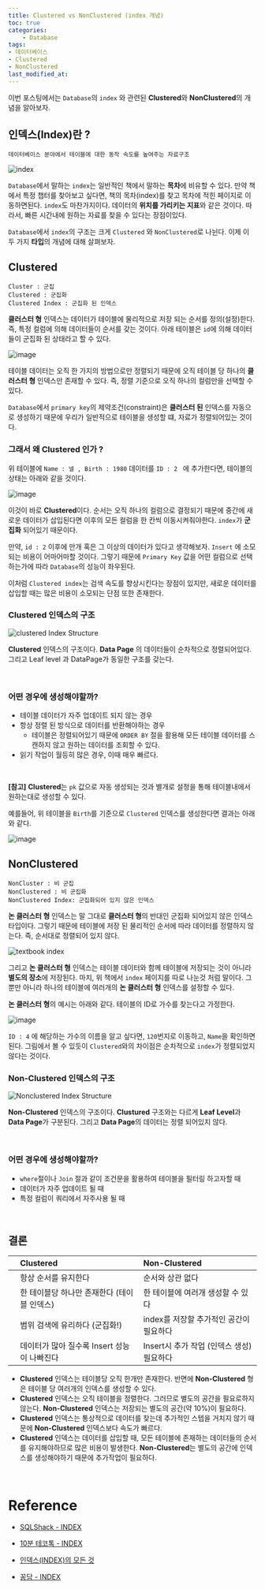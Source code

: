 ```yaml
---
title: Clustered vs NonClustered (index 개념)
toc: true
categories:	
    - Database
tags:
- 데이터베이스
- Clustered 
- NonClustered 
last_modified_at: 
---
```


 

 이번 포스팅에서는 `Database`의 `index` 와 관련된 **Clustered**와 **NonClustered**의 개념을 알아보자.



##  인덱스(Index)란 ?

```
데이터베이스 분야에서 테이블에 대한 동작 속도를 높여주는 자료구조
```

![index](https://user-images.githubusercontent.com/49560745/107173438-200f7300-6a0b-11eb-88f7-4d7fc78a8c3c.png)

`Database`에서 말하는 `index`는 일반적인 책에서 말하는 **목차**에 비유할 수 있다. 만약 책에서 특정 챕터를 찾아보고 싶다면, 책의 목차(index)를 찾고 목차에 적힌 페이지로 이동하면된다. `index`도 마찬가지이다. 데이터의 **위치를 가리키는 지표**와 같은 것이다. 따라서, 빠른 시간내에 원하는 자료를 찾을 수 있다는 장점이있다. 

`Database`에서 `index`의 구조는 크게 `Clustered` 와 `NonClustered`로 나뉜다. 이제 이 두 가지 **타입**의 개념에 대해 살펴보자.



## Clustered

```
Cluster : 군집
Clustered : 군집화
Clustered Index : 군집화 된 인덱스
```

**클러스터 형** 인덱스는 데이터가 테이블에 물리적으로 저장 되는 순서를 정의(설정)한다.  즉, 특정 컬럼에 의해 데이터들이 순서를 갖는 것이다. 아래 테이블은 `id`에 의해 데이터들이 군집화 된 상태라고 할 수 있다.

![image](https://user-images.githubusercontent.com/49560745/107177426-2c98c900-6a15-11eb-9c47-087fc3212da1.png)

테이블 데이터는 오직 한 가지의 방법으로만 정렬되기 때문에 오직 테이블 당 하나의 **클러스터 형** 인덱스만 존재할 수 있다. 즉, 정렬 기준으로 오직 하나의 컬럼만을 선택할 수 있다. 

`Database`에서 `primary key`의 제약조건(constraint)은 **클러스터 된** 인덱스를 자동으로 생성하기 때문에 우리가 일반적으로 테이블을 생성할 떄, 자료가 정렬되어있는 것이다.

### 그래서 왜 **Clustered** 인가 ?

위 테이블에 `Name : 넬 , Birth : 1980` 데이터를 `ID : 2 ` 에 추가한다면, 테이블의 상태는 아래와 같을 것이다. 

![image](https://user-images.githubusercontent.com/49560745/107177819-150e1000-6a16-11eb-8792-0ede78e71ecb.png)

이것이 바로 **Clustered**이다. 순서는 오직 하나의 컬럼으로 결정되기 때문에 중간에 새로운 데이터가 삽입된다면 이후의 모든 컬럼을 한 칸씩 이동시켜줘야한다. `index`가 **군집화** 되어있기 때문이다. 

만약, `id : 2` 이후에 만개 혹은 그 이상의 데이터가 있다고 생각해보자. `Insert` 에 소모되는 비용이 어마어마할 것이다. 그렇기 때문에 `Primary Key` 값을 어떤 컬럼으로 선택하는가에 따라 `Database`의 성능이 좌우된다.  

이처럼 `Clustered index`는 검색 속도를 향상시킨다는 장점이 있지만, 새로운 데이터를 삽입할 때는 많은 비용이 소모되는 단점 또한 존재한다.

### Clustered 인덱스의 구조

![clustered Index Structure](https://user-images.githubusercontent.com/49560745/107186321-6246ad80-6a27-11eb-9025-9714c451189e.png)

**Clustered** 인덱스의 구조이다. **Data Page** 의 데이터들이 순차적으로 정렬되어있다. 그리고 Leaf level 과 DataPage가 동일한 구조를 갖는다.

<br/>

### 어떤 경우에 생성해야할까?

- 테이블 데이터가 자주 업데이트 되지 않는 경우
- 항상 정렬 된 방식으로 데이터를 반환해야하는 경우
  - 테이블은 정렬되어있기 때문에 `ORDER BY` 절을 활용해 모든 테이블 데이터를 스캔하지 않고 원하는 데이터를 조회할 수 있다.
- 읽기 작업이 월등히 많은 경우, 이때 매우 빠르다.

<br/>

**[참고]** **Clustered**는 `pk` 값으로 자동 생성되는 것과 별개로 설정을 통해 테이블내에서 원하는대로 생성할 수 있다.

예를들어, 위 테이블을 `Birth`를 기준으로 `Clustered` 인덱스를 생성한다면 결과는 아래와 같다.

![image](https://user-images.githubusercontent.com/49560745/107182509-3b38ad80-6a20-11eb-9bc1-510a147c0836.png)



## NonClustered

```
NonCluster : 비 군집
NonClustered : 비 군집화
NonClustered Index: 군집화되어 있지 않은 인덱스
```

**논 클러스터 형** 인덱스는 말 그대로 **클러스터 형**의 반대인 군집화 되어있지 않은 인덱스 타입이다. 그렇기 때문에 테이블에 저장 된 물리적인 순서에 따라 데이터를 정렬하지 않는다. 즉, 순서대로 정렬되어 있지 않다.

![textbook index](https://user-images.githubusercontent.com/49560745/107176299-4f75ae00-6a12-11eb-9a86-ee82b1a3df9c.png)

그리고 **논 클러스터 형** 인덱스는 테이블 데이터와 함께 테이블에 저장되는 것이 아니라 **별도의 장소**에 저장된다. 마치, 위 책에서 `index` 페이지를 따로 나눈것 처럼 말이다. 그뿐만 아니라 하나의 테이블에 여러개의 **논 클러스터 형** 인덱스를 설정할 수 있다.

**논 클러스터 형**의 예시는 아래와 같다. 테이블의 ID로 가수를 찾는다고 가정한다.

![image](https://user-images.githubusercontent.com/49560745/107178655-f446ba00-6a17-11eb-8f5d-06217ad3d901.png)

`ID : 4` 에 해당하는 가수의 이름을 알고 싶다면, `120`번지로 이동하고, `Name`을 확인하면 된다. 그림에서 볼 수 있듯이 `Clustered`와의 차이점은 순차적으로 `index`가 정렬되었지 않다는 것이다.

### Non-Clustered 인덱스의 구조

![Nonclustered Index Structure](https://user-images.githubusercontent.com/49560745/107187245-0bda6e80-6a29-11eb-8053-9f7e8de7a9c9.png)

**Non-Clustered** 인덱스의 구조이다. **Clustured** 구조와는 다르게 **Leaf Level**과 **Data Page**가 구분된다. 그리고 **Data Page**의 데이터는 정렬 되어있지 않다.

<br/>

### 어떤 경우에 생성해야할까?

- `where`절이나 `Join` 절과 같이 조건문을 활용하여 테이블을 필터링 하고자할 때
- 데이터가 자주 업데이트 될 때
- 특정 컬럼이 쿼리에서 자주사용 될 때

<br/>

## 결론

|      | Clustered                                   | Non-Clustered                             |
| :--: | :------------------------------------------ | :---------------------------------------- |
|      | 항상 순서를 유지한다                        | 순서와 상관 없다                          |
|      | 한 테이블당 하나만 존재한다 (테이블 인덱스) | 한 테이블에 여러개 생성할 수 있다         |
|      | 범위 검색에 유리하다 (군집화!)              | index를 저장할 추가적인 공간이 필요하다   |
|      | 데이터가 많아 질수록 Insert 성능이 나빠진다 | Insert시 추가 작업 (인덱스 생성) 필요하다 |



- **Clustered** 인덱스는 테이블당 오직 한개만 존재한다. 반면에 **Non-Clustered** 형은 테이블 당 여러개의 인덱스를 생성할 수 있다.
- **Clustered** 인덱스는 오직 테이블을 정렬한다. 그러므로 별도의 공간을 필요로하지 않는다. **Non-Clustered** 인덱스는  저장되는 별도의 공간(약 10%)이 필요하다.
- **Clustered** 인덱스는 통상적으로 데이터를 찾는데 추가적인 스텝을 거치지 않기 때문에 **Non-Clustered** 인덱스보다 속도가 빠르다. 
- **Clustered** 인덱스는 데이터를 삽입할 때,  모든 테이블에 존재하는 데이터들의 순서를 유지해야하므로 많은 비용이 발생한다. **Non-Clustered**는 별도의 공간에 인덱스를 생성해야하기 때문에 추가작업이 필요하다.

<br/>

# Reference

-  [SQLShack - INDEX](https://www.sqlshack.com/what-is-the-difference-between-clustered-and-non-clustered-indexes-in-sql-server/)
-  [10분 테코톡 - INDEX](https://www.youtube.com/watch?v=NkZ6r6z2pBg)

- [인덱스(INDEX)의 모든 것](http://blog.naver.com/PostView.nhn?blogId=webwizard83&logNo=60171496664)

- [꽁담 - INDEX](https://mozi.tistory.com/320)
